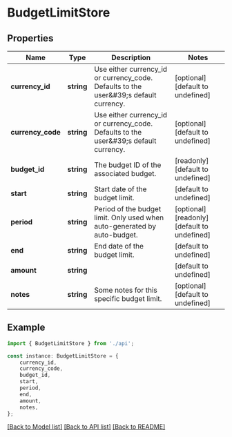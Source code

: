 # BudgetLimitStore


## Properties

Name | Type | Description | Notes
------------ | ------------- | ------------- | -------------
**currency_id** | **string** | Use either currency_id or currency_code. Defaults to the user\&#39;s default currency. | [optional] [default to undefined]
**currency_code** | **string** | Use either currency_id or currency_code. Defaults to the user\&#39;s default currency. | [optional] [default to undefined]
**budget_id** | **string** | The budget ID of the associated budget. | [readonly] [default to undefined]
**start** | **string** | Start date of the budget limit. | [default to undefined]
**period** | **string** | Period of the budget limit. Only used when auto-generated by auto-budget. | [optional] [readonly] [default to undefined]
**end** | **string** | End date of the budget limit. | [default to undefined]
**amount** | **string** |  | [default to undefined]
**notes** | **string** | Some notes for this specific budget limit. | [optional] [default to undefined]

## Example

```typescript
import { BudgetLimitStore } from './api';

const instance: BudgetLimitStore = {
    currency_id,
    currency_code,
    budget_id,
    start,
    period,
    end,
    amount,
    notes,
};
```

[[Back to Model list]](../README.md#documentation-for-models) [[Back to API list]](../README.md#documentation-for-api-endpoints) [[Back to README]](../README.md)
